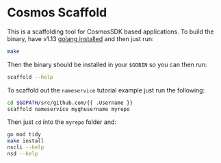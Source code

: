 # Cosmos Scaffold

This is a scaffolding tool for CosmosSDK based applications. To build the binary, have v1.13 [golang installed](https://golang.org/doc/install) and then just run:

```bash
make
```

Then the binary should be installed in your `$GOBIN` so you can then run:

```bash
scaffold --help
```

To scaffold out the `nameservice` tutorial example just run the following:

```bash
cd $GOPATH/src/github.com/{{ .Username }}
scaffold nameservice myghusername myrepo
```

Then just `cd` into the `myrepo` folder and:

```bash
go mod tidy
make install
nscli --help
nsd --help
```
